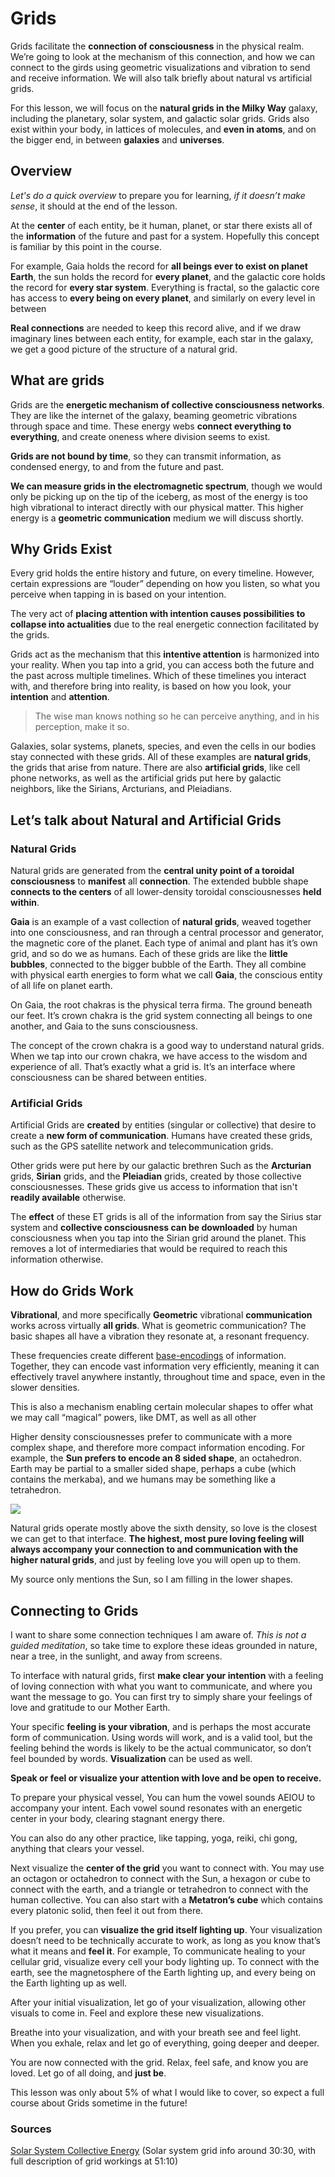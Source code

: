 
# Grids

Grids facilitate the **connection of consciousness** in the physical realm. We’re going to look at the mechanism of this connection, and how we can connect to the girds using geometric visualizations and vibration to send and receive information. We will also talk briefly about natural vs artificial grids.

For this lesson, we will focus on the **natural grids in the Milky Way** galaxy, including the planetary, solar system, and galactic solar grids. Grids also exist within your body, in lattices of molecules, and **even in atoms**, and on the bigger end, in between **galaxies** and **universes**.

## Overview
*Let's do a quick overview* to prepare you for learning, *if it doesn’t make sense*, it should at the end of the lesson.

At the **center** of each entity, be it human, planet, or star there exists all of the **information** of the future and past for a system. Hopefully this concept is familiar by this point in the course.

For example, Gaia holds the record for **all beings ever to exist on planet Earth**, the sun holds the record for **every planet**, and the galactic core holds the record for **every star system**. Everything is fractal, so the galactic core has access to **every being on every planet**, and similarly on every level in between

**Real connections** are needed to keep this record alive, and if we draw imaginary lines between each entity, for example, each star in the galaxy, we get a good picture of the structure of a natural grid.

## What are grids
Grids are the **energetic mechanism of collective consciousness networks**. They are like the internet of the galaxy, beaming geometric vibrations through space and time. These energy webs **connect everything to everything**, and create oneness where division seems to exist.

**Grids are not bound by time**, so they can transmit information, as condensed energy, to and from the future and past.

**We can measure grids in the electromagnetic spectrum**, though we would only be picking up on the tip of the iceberg, as most of the energy is too high vibrational to interact directly with our physical matter. This higher energy is a **geometric communication** medium we will discuss shortly.

## Why Grids Exist
Every grid holds the entire history and future, on every timeline. However, certain expressions are “louder” depending on how you listen, so what you perceive when tapping in is based on your intention.

The very act of **placing attention with intention causes possibilities to collapse into actualities** due to the real energetic connection facilitated by the grids.

Grids act as the mechanism that this **intentive attention** is harmonized into your reality. When you tap into a grid, you can access both the future and the past across multiple timelines. Which of these timelines you interact with, and therefore bring into reality, is based on how you look, your **intention** and **attention**.

> The wise man knows nothing so he can perceive anything, and in his perception, make it so.

Galaxies, solar systems, planets, species, and even the cells in our bodies stay connected with these grids. All of these examples are **natural grids**, the grids that arise from nature. There are also **artificial grids**, like cell phone networks, as well as the artificial grids put here by galactic neighbors, like the Sirians, Arcturians, and Pleiadians.

## Let’s talk about Natural and Artificial Grids

### Natural Grids
Natural grids are generated from the **central unity point of a toroidal consciousness** to **manifest** all **connection**. The extended bubble shape **connects to the centers** of all lower-density toroidal consciousnesses **held within**.

**Gaia** is an example of a vast collection of **natural grids**, weaved together into one consciousness, and ran through a central processor and generator, the magnetic core of the planet. Each type of animal and plant has it’s own grid, and so do we as humans. Each of these grids are like the **little bubbles**, connected to the bigger bubble of the Earth. They all combine with physical earth energies to form what we call **Gaia**, the conscious entity of all life on planet earth.

On Gaia, the root chakras is the physical terra firma. The ground beneath our feet. It’s crown chakra is the grid system connecting all beings to one another, and Gaia to the suns consciousness.

The concept of the crown chakra is a good way to understand natural grids. When we tap into our crown chakra, we have access to the wisdom and experience of all. That’s exactly what a grid is. It’s an interface where consciousness can be shared between entities.

### Artificial Grids
Artificial Grids are **created** by entities (singular or collective) that desire to create a **new form of communication**. Humans have created these grids, such as the GPS satellite network and telecommunication grids.

Other grids were put here by our galactic brethren Such as the **Arcturian** grids, **Sirian** grids, and the **Pleiadian** grids, created by those collective consciousnesses. These grids give us access to information that isn't **readily available** otherwise.

The **effect** of these ET grids is all of the information from say the Sirius star system and **collective consciousness can be downloaded** by human consciousness when you tap into the Sirian grid around the planet. This removes a lot of intermediaries that would be required to reach this information otherwise.

## How do Grids Work
**Vibrational**, and more specifically **Geometric** vibrational **communication** works across virtually **all grids**. What is geometric communication? The basic shapes all have a vibration they resonate at, a resonant frequency. 

These frequencies create different [base-encodings](https://code.tutsplus.com/tutorials/base-what-a-practical-introduction-to-base-encoding--net-27590) of information. Together, they can encode vast information very efficiently, meaning it can effectively travel anywhere instantly, throughout time and space, even in the slower densities.

This is also a mechanism enabling certain molecular shapes to offer what we may call “magical” powers, like DMT, as well as all other

Higher density consciousnesses prefer to communicate with a more complex shape, and therefore more compact information encoding. For example, the **Sun prefers to encode an 8 sided shape**, an octahedron. Earth may be partial to a smaller sided shape, perhaps a cube (which contains the merkaba), and we humans may be something like a tetrahedron.

![](https://media.giphy.com/media/RlrZTB2QJzbXrGPXLg/giphy.gif)

Natural grids operate mostly above the sixth density, so love is the closest we can get to that interface. **The highest, most pure loving feeling will always accompany your connection to and communication with the higher natural grids**, and just by feeling love you will open up to them.

My source only mentions the Sun, so I am filling in the lower shapes.

## Connecting to Grids
I want to share some connection techniques I am aware of. *This is not a guided meditation*, so take time to explore these ideas grounded in nature, near a tree, in the sunlight, and away from screens.

To interface with natural grids, first **make clear your intention** with a feeling of loving connection with what you want to communicate, and where you want the message to go. You can first try to simply share your feelings of love and gratitude to our Mother Earth.

Your specific **feeling is your vibration**, and is perhaps the most accurate form of communication. Using words will work, and is a valid tool, but the feeling behind the words is likely to be the actual communicator, so don’t feel bounded by words. **Visualization** can be used as well.

**Speak or feel or visualize your attention with love and be open to receive.**

To prepare your physical vessel, You can hum the vowel sounds AEIOU to accompany your intent. Each vowel sound resonates with an energetic center in your body, clearing stagnant energy there.

You can also do any other practice, like tapping, yoga, reiki, chi gong, anything that clears your vessel.

Next visualize the **center of the grid** you want to connect with. You may use an octagon or octahedron to connect with the Sun, a hexagon or cube to connect with the earth, and a triangle or tetrahedron to connect with the human collective. You can also start with a **Metatron’s cube** which contains every platonic solid, then feel it out from there.

If you prefer, you can **visualize the grid itself lighting up**. Your visualization doesn’t need to be technically accurate to work, as long as you know that’s what it means and **feel it**. For example, To communicate healing to your cellular grid, visualize every cell your body lighting up. To connect with the earth, see the magnetosphere of the Earth lighting up, and every being on the Earth lighting up as well.

After your initial visualization, let go of your visualization, allowing other visuals to come in. Feel and explore these new visualizations.

Breathe into your visualization, and with your breath see and feel light. When you exhale, relax and let go of everything, going deeper and deeper.

You are now connected with the grid. Relax, feel safe, and know you are loved. Let go of all doing, and **just be**.

This lesson was only about 5% of what I would like to cover, so expect a full course about Grids sometime in the future!

### Sources
[Solar System Collective Energy](https://www.youtube.com/watch?v=CPGJk4Suggw) (Solar system grid info around 30:30, with full description of grid workings at 51:10)
<!--stackedit_data:
eyJoaXN0b3J5IjpbMTI1NTgxNjU4OCwtMzA1MTY4OTU0LC04MT
M0NTA0MDcsLTYzODY5NzE2NiwtMTYyNzcxNjAzNF19
-->